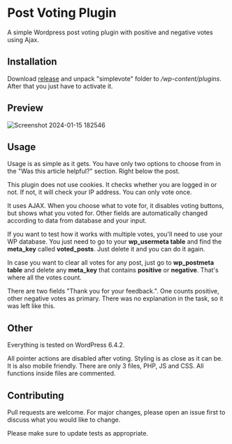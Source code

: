 # Post Voting Plugin

A simple Wordpress post voting plugin with positive and negative votes using Ajax.

## Installation

Download [release](https://github.com/vedranbe/simplevote/releases/tag/Wordpress) and unpack "simplevote" folder to */wp-content/plugins*. After that you just have to activate it. 


## Preview

![Screenshot 2024-01-15 182546](https://github.com/vedranbe/simplevote/assets/8826823/42b88181-76a6-40f0-84dc-9845c4800682)

## Usage

Usage is as simple as it gets. You have only two options to choose from in the "Was this article helpful?" section. Right below the post.

This plugin does not use cookies. It checks whether you are logged in or not. If not, it will check your IP address. You can only vote once.

It uses AJAX. When you choose what to vote for, it disables voting buttons, but shows what you voted for. Other fields are automatically changed according to data from database and your input.

If you want to test how it works with multiple votes, you'll need to use your WP database. You just need to go to your **wp_usermeta table** and find the **meta_key** called **voted_posts**. Just delete it and you can do it again.

In case you want to clear all votes for any post, just go to **wp_postmeta table** and delete any **meta_key** that contains **positive** or **negative**. That's where all the votes count.

There are two fields "Thank you for your feedback.". One counts positive, other negative votes as primary. There was no explanation in the task, so it was left like this.

## Other

Everything is tested on WordPress 6.4.2.

All pointer actions are disabled after voting. Styling is as close as it can be. It is also mobile friendly. There are only 3 files, PHP, JS and CSS. All functions inside files are commented.

## Contributing

Pull requests are welcome. For major changes, please open an issue first
to discuss what you would like to change.

Please make sure to update tests as appropriate.

